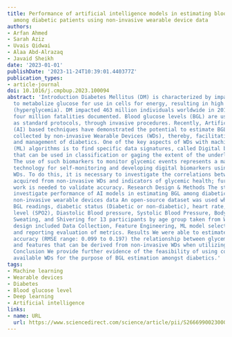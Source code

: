 ```yaml
---
title: Performance of artificial intelligence models in estimating blood glucose level
  among diabetic patients using non-invasive wearable device data
authors:
- Arfan Ahmed
- Sarah Aziz
- Uvais Qidwai
- Alaa Abd-Alrazaq
- Javaid Sheikh
date: '2023-01-01'
publishDate: '2023-11-24T10:39:01.440377Z'
publication_types:
- article-journal
doi: 10.1016/j.cmpbup.2023.100094
abstract: 'Introduction Diabetes Mellitus (DM) is characterized by impaired ability
  to metabolize glucose for use in cells for energy, resulting in high blood sugar
  (hyperglycemia). DM impacted 463 million individuals worldwide in 2019, with over
  four million fatalities documented. Blood glucose levels (BGL) are usually measured,
  as standard protocols, through invasive procedures. Recently, Artificial Intelligence
  (AI) based techniques have demonstrated the potential to estimate BGL using data
  collected by non-invasive Wearable Devices (WDs), thereby, facilitating monitoring
  and management of diabetics. One of the key aspects of WDs with machine learning
  (ML) algorithms is to find specific data signatures, called Digital biomarkers,
  that can be used in classification or gaging the extent of the underlying condition.
  The use of such biomarkers to monitor glycemic events represents a major shift in
  technology for self-monitoring and developing digital biomarkers using non-invasive
  WDs. To do this, it is necessary to investigate the correlations between characteristics
  acquired from non-invasive WDs and indicators of glycemic health; furthermore, much
  work is needed to validate accuracy. Research Design & Methods The study aimed to
  investigate performance of AI models in estimating BGL among diabetic patients using
  non-invasive wearable devices data An open-source dataset was used which provided
  BGL readings, diabetic status (Diabetic or non-diabetic), heart rate, Blood oxygen
  level (SPO2), Diastolic Blood pressure, Systolic Blood Pressure, Body temperature,
  Sweating, and Shivering for 13 participants by age group taken from WDs. Our experimental
  design included Data Collection, Feature Engineering, ML model selection/development,
  and reporting evaluation of metrics. Results We were able to estimate with high
  accuracy (RMSE range: 0.099 to 0.197) the relationship between glycemic metrics
  and features that can be derived from non-invasive WDs when utilizing AI models.
  Conclusion We provide further evidence of the feasibility of using commercially
  available WDs for the purpose of BGL estimation amongst diabetics.'
tags:
- Machine learning
- Wearable devices
- Diabetes
- Blood glucose level
- Deep learning
- Artificial intelligence
links:
- name: URL
  url: https://www.sciencedirect.com/science/article/pii/S2666990023000034
---
```

